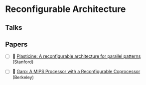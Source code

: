 # Reconfigurable Architecture

## Talks

## Papers

- [ ] 📄 [Plasticine: A reconfigurable architecture for parallel patterns](https://ieeexplore.ieee.org/document/8192487) (Stanford)
- [ ] 📄 [Garp: A MIPS Processor with a Reconfigurable Coprocessor](https://ieeexplore.ieee.org/document/624600) (Berkeley)

